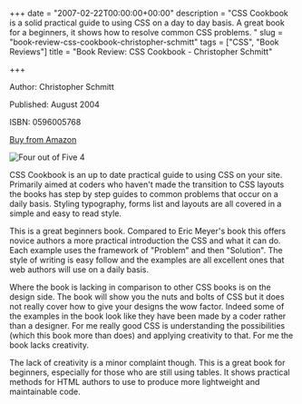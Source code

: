 +++
date = "2007-02-22T00:00:00+00:00"
description = "CSS Cookbook is a solid practical guide to using CSS on a day to day basis.  A great book for a beginners, it shows how to resolve common CSS problems. "
slug = "book-review-css-cookbook-christopher-schmitt"
tags = ["CSS", "Book Reviews"]
title = "Book Review: CSS Cookbook - Christopher Schmitt"

+++

Author: Christopher Schmitt

Published: August 2004

ISBN: 0596005768

[Buy from Amazon](http://www.amazon.com/CSS-Cookbook-Christopher-Schmitt/dp/0596005768)

![Four out of Five](/images/books/four_stars.gif "Four out of Five") <span class="rating">4</span>

CSS Cookbook is an up to date practical guide to using CSS on your site. Primarily aimed at coders who haven't made the transition to CSS layouts the books has step by step guides to common problems that occur on a daily basis. Styling typography, forms list and layouts are all covered in a simple and easy to read style.

This is a great beginners book. Compared to Eric Meyer's book this offers novice authors a more practical introduction the CSS and what it can do. Each example uses the framework of "Problem" and then "Solution". The style of writing is easy follow and the examples are all excellent ones that web authors will use on a daily basis.

Where the book is lacking in comparison to other CSS books is on the design side. The book will show you the nuts and bolts of CSS but it does not really cover how to give your designs the wow factor. Indeed some of the examples in the book look like they have been made by a coder rather than a designer. For me really good CSS is understanding the possibilities (which this book more than does) and applying creativity to that. For me the book lacks creativity.

The lack of creativity is a minor complaint though. This is a great book for beginners, especially for those who are still using tables. It shows practical methods for HTML authors to use to produce more lightweight and maintainable code.

